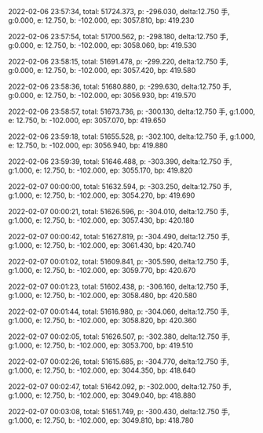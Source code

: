 2022-02-06 23:57:34, total: 51724.373, p: -296.030, delta:12.750 手, g:0.000, e: 12.750, b: -102.000, ep: 3057.810, bp: 419.230

2022-02-06 23:57:54, total: 51700.562, p: -298.180, delta:12.750 手, g:0.000, e: 12.750, b: -102.000, ep: 3058.060, bp: 419.530

2022-02-06 23:58:15, total: 51691.478, p: -299.220, delta:12.750 手, g:0.000, e: 12.750, b: -102.000, ep: 3057.420, bp: 419.580

2022-02-06 23:58:36, total: 51680.880, p: -299.630, delta:12.750 手, g:0.000, e: 12.750, b: -102.000, ep: 3056.930, bp: 419.570

2022-02-06 23:58:57, total: 51673.736, p: -300.130, delta:12.750 手, g:1.000, e: 12.750, b: -102.000, ep: 3057.070, bp: 419.650

2022-02-06 23:59:18, total: 51655.528, p: -302.100, delta:12.750 手, g:1.000, e: 12.750, b: -102.000, ep: 3056.940, bp: 419.880

2022-02-06 23:59:39, total: 51646.488, p: -303.390, delta:12.750 手, g:1.000, e: 12.750, b: -102.000, ep: 3055.170, bp: 419.820

2022-02-07 00:00:00, total: 51632.594, p: -303.250, delta:12.750 手, g:1.000, e: 12.750, b: -102.000, ep: 3054.270, bp: 419.690

2022-02-07 00:00:21, total: 51626.596, p: -304.010, delta:12.750 手, g:1.000, e: 12.750, b: -102.000, ep: 3057.430, bp: 420.180

2022-02-07 00:00:42, total: 51627.819, p: -304.490, delta:12.750 手, g:1.000, e: 12.750, b: -102.000, ep: 3061.430, bp: 420.740

2022-02-07 00:01:02, total: 51609.841, p: -305.590, delta:12.750 手, g:1.000, e: 12.750, b: -102.000, ep: 3059.770, bp: 420.670

2022-02-07 00:01:23, total: 51602.438, p: -306.160, delta:12.750 手, g:1.000, e: 12.750, b: -102.000, ep: 3058.480, bp: 420.580

2022-02-07 00:01:44, total: 51616.980, p: -304.060, delta:12.750 手, g:1.000, e: 12.750, b: -102.000, ep: 3058.820, bp: 420.360

2022-02-07 00:02:05, total: 51626.507, p: -302.380, delta:12.750 手, g:1.000, e: 12.750, b: -102.000, ep: 3053.700, bp: 419.510

2022-02-07 00:02:26, total: 51615.685, p: -304.770, delta:12.750 手, g:1.000, e: 12.750, b: -102.000, ep: 3044.350, bp: 418.640

2022-02-07 00:02:47, total: 51642.092, p: -302.000, delta:12.750 手, g:1.000, e: 12.750, b: -102.000, ep: 3049.040, bp: 418.880

2022-02-07 00:03:08, total: 51651.749, p: -300.430, delta:12.750 手, g:1.000, e: 12.750, b: -102.000, ep: 3049.810, bp: 418.780
